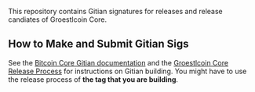 This repository contains Gitian signatures for releases and release candiates of Groestlcoin Core.

## How to Make and Submit Gitian Sigs

See the [Bitcoin Core Gitian documentation](https://github.com/bitcoin-core/docs/blob/master/gitian-building.md)
and the [Groestlcoin Core Release Process](https://github.com/groestlcoin/groestlcoin/blob/master/doc/release-process.md)
for instructions on Gitian building. You might have to use the release process of **the tag that you are building**.
